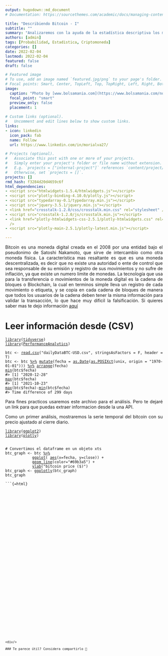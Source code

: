 ```yaml
---
output: hugodown::md_document
# Documentation: https://sourcethemes.com/academic/docs/managing-content/

title: "Describiendo Bitcoin - I"
subtitle: ""
summary: "Analizaremos con la ayuda de la estadística descriptiva los movimientos de una criptomoneda"
authors: [admin]
tags: [Probabilidad, Estadistica, Criptomoneda]
categories: []
date: 2022-02-04
lastmod: 2022-02-04
featured: false
draft: false

# Featured image
# To use, add an image named `featured.jpg/png` to your page's folder.
# Focal points: Smart, Center, TopLeft, Top, TopRight, Left, Right, BottomLeft, Bottom, BottomRight.
image:
  caption: "Photo by [www.bolsamania.com](https://www.bolsamania.com/noticias/criptodivisas/el-bitcoin-corrige-un-10-fin-del-rally-o-toma-de-beneficios--8277113.html)"
  focal_point: "smart"
  preview_only: false
  placement: 1
  
# Custom links (optional).
#   Uncomment and edit lines below to show custom links.
links:
- icon: linkedin
  icon_pack: fab
  name: Follow
  url: https://www.linkedin.com/in/morialva27/

# Projects (optional).
#   Associate this post with one or more of your projects.
#   Simply enter your project's folder or file name without extension.
#   E.g. `projects = ["internal-project"]` references `content/project/deep-learning/index.md`.
#   Otherwise, set `projects = []`.
projects: []
rmd_hash: f3284d20d4659c6f
html_dependencies:
- <script src="htmlwidgets-1.5.4/htmlwidgets.js"></script>
- <script src="plotly-binding-4.10.0/plotly.js"></script>
- <script src="typedarray-0.1/typedarray.min.js"></script>
- <script src="jquery-3.5.1/jquery.min.js"></script>
- <link href="crosstalk-1.2.0/css/crosstalk.min.css" rel="stylesheet" />
- <script src="crosstalk-1.2.0/js/crosstalk.min.js"></script>
- <link href="plotly-htmlwidgets-css-2.5.1/plotly-htmlwidgets.css" rel="stylesheet"
  />
- <script src="plotly-main-2.5.1/plotly-latest.min.js"></script>

---
```


<div style="text-align: justify">

Bitcoin es una moneda digital creada en el 2008 por una entidad bajo el pseudonimo de Satoshi Nakamoto, que sirve de intercambio como otra moneda física. La característica mas resaltante es que es una moneda descentralizada, es decir que no existe una autoridad o ente de control que sea responsable de su emisión y registro de sus movimientos y no sufre de inflación, ya que existe un numero limite de monedas. La tecnología que usa para la transferencia o movimientos de la moneda digital es la cadena de bloques o Blockchain, la cual en terminos simple lleva un registro de cada movimiento o etiqueta, y se copia en cada cadena de bloques de manera que todos los usuarios de la cadena deben tener la misma información para validar la transacción, lo que hace muy dificil la falsificación. Si quieres saber mas te dejo información [aquí](https://es.wikipedia.org/wiki/Bitcoin)

# Leer información desde (CSV)

<div class="highlight">

<pre class='chroma'><code class='language-r' data-lang='r'><span class='kr'><a href='https://rdrr.io/r/base/library.html'>library</a></span><span class='o'>(</span><span class='nv'><a href='https://tidyverse.tidyverse.org'>tidyverse</a></span><span class='o'>)</span>
<span class='kr'><a href='https://rdrr.io/r/base/library.html'>library</a></span><span class='o'>(</span><span class='nv'><a href='https://github.com/braverock/PerformanceAnalytics'>PerformanceAnalytics</a></span><span class='o'>)</span>

<span class='nv'>btc</span> <span class='o'>&lt;-</span> <span class='nf'><a href='https://rdrr.io/r/utils/read.table.html'>read.csv</a></span><span class='o'>(</span><span class='s'>"dailyDataBTC-USD.csv"</span>, stringsAsFactors <span class='o'>=</span> <span class='kc'>F</span>, header <span class='o'>=</span> <span class='kc'>T</span><span class='o'>)</span>
<span class='nv'>btc</span> <span class='o'>&lt;-</span> <span class='nv'>btc</span> <span class='o'><a href='https://magrittr.tidyverse.org/reference/pipe.html'>%&gt;%</a></span> <span class='nf'><a href='https://dplyr.tidyverse.org/reference/mutate.html'>mutate</a></span><span class='o'>(</span>fecha <span class='o'>=</span> <span class='nf'><a href='https://rdrr.io/r/base/as.Date.html'>as.Date</a></span><span class='o'>(</span><span class='nf'><a href='https://rdrr.io/r/base/as.POSIXlt.html'>as.POSIXct</a></span><span class='o'>(</span><span class='nv'>unix</span>, origin <span class='o'>=</span> <span class='s'>"1970-01-01"</span><span class='o'>)</span><span class='o'>)</span><span class='o'>)</span> <span class='o'><a href='https://magrittr.tidyverse.org/reference/pipe.html'>%&gt;%</a></span> <span class='nf'><a href='https://dplyr.tidyverse.org/reference/arrange.html'>arrange</a></span><span class='o'>(</span><span class='nv'>fecha</span><span class='o'>)</span>
<span class='nf'><a href='https://rdrr.io/r/base/Extremes.html'>min</a></span><span class='o'>(</span><span class='nv'>btc</span><span class='o'>$</span><span class='nv'>fecha</span><span class='o'>)</span>
<span class='c'>#&gt; [1] "2020-12-28"</span>
<span class='nf'><a href='https://rdrr.io/r/base/Extremes.html'>max</a></span><span class='o'>(</span><span class='nv'>btc</span><span class='o'>$</span><span class='nv'>fecha</span><span class='o'>)</span>
<span class='c'>#&gt; [1] "2021-10-23"</span>
<span class='nf'><a href='https://rdrr.io/r/base/Extremes.html'>max</a></span><span class='o'>(</span><span class='nv'>btc</span><span class='o'>$</span><span class='nv'>fecha</span><span class='o'>)</span><span class='o'>-</span><span class='nf'><a href='https://rdrr.io/r/base/Extremes.html'>min</a></span><span class='o'>(</span><span class='nv'>btc</span><span class='o'>$</span><span class='nv'>fecha</span><span class='o'>)</span>
<span class='c'>#&gt; Time difference of 299 days</span></code></pre>

</div>

Para fines practicos usaremos este archivo para el análisis. Pero te dejaré un link para que puedas extraer informacion desde la una API.

Como un primer análisis, mostraremos la serie temporal del bitcoin con su precio ajustado al cierre diario.

<div class="highlight">

<pre class='chroma'><code class='language-r' data-lang='r'><span class='kr'><a href='https://rdrr.io/r/base/library.html'>library</a></span><span class='o'>(</span><span class='nv'><a href='https://ggplot2.tidyverse.org'>ggplot2</a></span><span class='o'>)</span>
<span class='kr'><a href='https://rdrr.io/r/base/library.html'>library</a></span><span class='o'>(</span><span class='nv'><a href='https://plotly-r.com'>plotly</a></span><span class='o'>)</span>


<span class='c'># Convertimos el dataframe en un objeto xts</span>
<span class='nv'>btc_graph</span> <span class='o'>&lt;-</span> <span class='nv'>btc</span> <span class='o'><a href='https://magrittr.tidyverse.org/reference/pipe.html'>%&gt;%</a></span>
            <span class='nf'><a href='https://ggplot2.tidyverse.org/reference/ggplot.html'>ggplot</a></span><span class='o'>(</span> <span class='nf'><a href='https://ggplot2.tidyverse.org/reference/aes.html'>aes</a></span><span class='o'>(</span>x<span class='o'>=</span><span class='nv'>fecha</span>, y<span class='o'>=</span><span class='nv'>close</span><span class='o'>)</span><span class='o'>)</span> <span class='o'>+</span>
            <span class='nf'><a href='https://ggplot2.tidyverse.org/reference/geom_path.html'>geom_line</a></span><span class='o'>(</span>color<span class='o'>=</span><span class='s'>"#69b3a5"</span><span class='o'>)</span> <span class='o'>+</span>
            <span class='nf'><a href='https://ggplot2.tidyverse.org/reference/labs.html'>ylab</a></span><span class='o'>(</span><span class='s'>"bitcoin price ($)"</span><span class='o'>)</span> 
<span class='nv'>btc_graph</span> <span class='o'>&lt;-</span> <span class='nf'><a href='https://rdrr.io/pkg/plotly/man/ggplotly.html'>ggplotly</a></span><span class='o'>(</span><span class='nv'>btc_graph</span><span class='o'>)</span>
<span class='nv'>btc_graph</span>

```{=html}
<div id="htmlwidget-c561715271a362346ca0" style="width:700px;height:415.296px;" class="plotly html-widget"></div>
<script type="application/json" data-for="htmlwidget-c561715271a362346ca0">{"x":{"data":[{"x":[18624,18625,18626,18627,18628,18629,18630,18631,18632,18633,18634,18635,18636,18637,18638,18639,18640,18641,18642,18643,18644,18645,18646,18647,18648,18649,18650,18651,18652,18653,18654,18655,18656,18657,18658,18659,18660,18661,18662,18663,18664,18665,18666,18667,18668,18669,18670,18671,18672,18673,18674,18675,18676,18677,18678,18679,18680,18681,18682,18683,18684,18685,18686,18687,18688,18689,18690,18691,18692,18693,18694,18695,18696,18697,18698,18699,18700,18701,18702,18703,18704,18705,18706,18707,18708,18709,18710,18711,18712,18713,18714,18715,18716,18717,18718,18719,18720,18721,18722,18723,18724,18725,18726,18727,18728,18729,18730,18731,18732,18733,18734,18735,18736,18737,18738,18739,18740,18741,18742,18743,18744,18745,18746,18747,18748,18749,18750,18751,18752,18753,18754,18755,18756,18757,18758,18759,18760,18761,18762,18763,18764,18765,18766,18767,18768,18769,18770,18771,18772,18773,18774,18775,18776,18777,18778,18779,18780,18781,18782,18783,18784,18785,18786,18787,18788,18789,18790,18791,18792,18793,18794,18795,18796,18797,18798,18799,18800,18801,18802,18803,18804,18805,18806,18807,18808,18809,18810,18811,18812,18813,18814,18815,18816,18817,18818,18819,18820,18821,18822,18823,18824,18825,18826,18827,18828,18829,18830,18831,18832,18833,18834,18835,18836,18837,18838,18839,18840,18841,18842,18843,18844,18845,18846,18847,18848,18849,18850,18851,18852,18853,18854,18855,18856,18857,18858,18859,18860,18861,18862,18863,18864,18865,18866,18867,18868,18869,18870,18871,18872,18873,18874,18875,18876,18877,18878,18879,18880,18881,18882,18883,18884,18885,18886,18887,18888,18889,18890,18891,18892,18893,18894,18895,18896,18897,18898,18899,18900,18901,18902,18903,18904,18905,18906,18907,18908,18909,18910,18911,18912,18913,18914,18915,18916,18917,18918,18919,18920,18921,18922,18923],"y":[27040.36,27366.35,28897.42,28990.08,29412.84,32225.91,33080.66,32019.99,34030.64,36859.26,39505.56,40665.15,40257.43,38171.57,35452.59,34038.98,37393.66,39125.14,36754.67,36006.94,35820,36624.23,35917.28,35503.09,30855.95,32984.93,32112.01,32288.56,32261.87,32510.82,30407.13,33488.99,34262.11,34315.63,33137.74,33533.19,35512.67,37678.37,36975,38311.49,39265.43,38871.42,46448.1,46514.73,44850,47997.91,47408.34,47232.45,48680.69,47936.37,49158.71,52170.01,51601.73,55983.56,55923.52,57489.16,54142.13,48899.99,49737.82,47058.48,46326.2,46180.75,45231.75,49639.4,48511.6,50360,48368.52,48769.47,48909.84,50978.61,52415.23,54916.38,55890.69,57815.47,57225.91,61178.5,58972.7,55636.15,56927.11,58925.54,57644.95,58039.66,58116.7,57363.32,54110.07,54345.54,52276.16,51325.01,55072.44,55856.53,55778.82,57613.48,58786.46,58800,58726.48,58981.04,57094.34,58215.94,59123.02,58019.98,55955.75,58083.1,58092.68,59778.6,59985.26,59839.82,63588.22,62971.8,63229.04,61427.27,60058.86,56274.41,55696.83,56499.29,53800.86,51701.59,51187.27,50089.15,49121,54053.6,55069.62,54894.03,53580,57798.77,57859.28,56625.2,57212.73,53241.92,57515.69,56440.66,57380.39,58958.05,58312.57,55866.41,56753.19,49498.77,49690.11,49893.48,46775.51,46450.79,43580.5,42857.15,36731.75,40623.33,37340.77,37476.83,34758.67,38878.56,38361.81,39293.23,38556.88,35680.47,34627.82,35669.44,37279.31,36685,37577.91,39248.55,36856.52,35539.49,35800.48,33575.91,33402.13,37403.86,36694.05,37338.44,35557.33,39015.24,40539.47,40162.37,38351,38095.17,35841.81,35484.79,35585.78,31609.82,32538.37,33688.35,34654.58,31594.63,32275.19,34709.23,34493.22,35904.28,35060,33516.11,33805.02,34682.16,35284.05,33697.78,34225.73,33878.56,32875.95,33824.26,33515.35,34259.23,33091.1,32734.14,32816.39,31868.68,31388.06,31533.91,31788.25,30842.03,29796.16,32135.19,32287.74,33647.26,34283.01,35428.26,37262.77,39470.48,40035.1,40039.44,42237.95,41495.01,39865.41,39149.59,38191.44,39722.41,40888.74,42869.58,44637.34,43829.14,46285.48,45595.66,45553.49,44422.14,47833.64,47109.65,47014.49,45902.46,44671.58,44707.98,46765.87,49342.4,48867.02,49284.63,49506.5,47682.45,48987.33,46851.47,49077.57,48942.94,48802.58,46993.71,47112.5,48839.86,49279.37,50025,49942.98,51789.17,52698.81,46894.5,46060.36,46400,44851.45,45171.83,46024.23,44947.72,47127.22,48148.12,47753.16,47303.5,48314.56,47255.92,43012.97,40719.6,43575.1,44897.59,42848.92,42705.51,43178.02,42171.76,41026.07,41522.16,43824.43,48165.76,47657.69,48233.99,49245.54,51493.99,55339.48,53797.82,53963.82,54962.29,54690.53,57487.44,56005.1,57367.32,57359.51,61695.39,60877.42,61527.11,62042.41,64303.14,66026.54,62204.02,60687.64,61028.72],"text":["fecha: 2020-12-28<br />close: 27040.36","fecha: 2020-12-29<br />close: 27366.35","fecha: 2020-12-30<br />close: 28897.42","fecha: 2020-12-31<br />close: 28990.08","fecha: 2021-01-01<br />close: 29412.84","fecha: 2021-01-02<br />close: 32225.91","fecha: 2021-01-03<br />close: 33080.66","fecha: 2021-01-04<br />close: 32019.99","fecha: 2021-01-05<br />close: 34030.64","fecha: 2021-01-06<br />close: 36859.26","fecha: 2021-01-07<br />close: 39505.56","fecha: 2021-01-08<br />close: 40665.15","fecha: 2021-01-09<br />close: 40257.43","fecha: 2021-01-10<br />close: 38171.57","fecha: 2021-01-11<br />close: 35452.59","fecha: 2021-01-12<br />close: 34038.98","fecha: 2021-01-13<br />close: 37393.66","fecha: 2021-01-14<br />close: 39125.14","fecha: 2021-01-15<br />close: 36754.67","fecha: 2021-01-16<br />close: 36006.94","fecha: 2021-01-17<br />close: 35820.00","fecha: 2021-01-18<br />close: 36624.23","fecha: 2021-01-19<br />close: 35917.28","fecha: 2021-01-20<br />close: 35503.09","fecha: 2021-01-21<br />close: 30855.95","fecha: 2021-01-22<br />close: 32984.93","fecha: 2021-01-23<br />close: 32112.01","fecha: 2021-01-24<br />close: 32288.56","fecha: 2021-01-25<br />close: 32261.87","fecha: 2021-01-26<br />close: 32510.82","fecha: 2021-01-27<br />close: 30407.13","fecha: 2021-01-28<br />close: 33488.99","fecha: 2021-01-29<br />close: 34262.11","fecha: 2021-01-30<br />close: 34315.63","fecha: 2021-01-31<br />close: 33137.74","fecha: 2021-02-01<br />close: 33533.19","fecha: 2021-02-02<br />close: 35512.67","fecha: 2021-02-03<br />close: 37678.37","fecha: 2021-02-04<br />close: 36975.00","fecha: 2021-02-05<br />close: 38311.49","fecha: 2021-02-06<br />close: 39265.43","fecha: 2021-02-07<br />close: 38871.42","fecha: 2021-02-08<br />close: 46448.10","fecha: 2021-02-09<br />close: 46514.73","fecha: 2021-02-10<br />close: 44850.00","fecha: 2021-02-11<br />close: 47997.91","fecha: 2021-02-12<br />close: 47408.34","fecha: 2021-02-13<br />close: 47232.45","fecha: 2021-02-14<br />close: 48680.69","fecha: 2021-02-15<br />close: 47936.37","fecha: 2021-02-16<br />close: 49158.71","fecha: 2021-02-17<br />close: 52170.01","fecha: 2021-02-18<br />close: 51601.73","fecha: 2021-02-19<br />close: 55983.56","fecha: 2021-02-20<br />close: 55923.52","fecha: 2021-02-21<br />close: 57489.16","fecha: 2021-02-22<br />close: 54142.13","fecha: 2021-02-23<br />close: 48899.99","fecha: 2021-02-24<br />close: 49737.82","fecha: 2021-02-25<br />close: 47058.48","fecha: 2021-02-26<br />close: 46326.20","fecha: 2021-02-27<br />close: 46180.75","fecha: 2021-02-28<br />close: 45231.75","fecha: 2021-03-01<br />close: 49639.40","fecha: 2021-03-02<br />close: 48511.60","fecha: 2021-03-03<br />close: 50360.00","fecha: 2021-03-04<br />close: 48368.52","fecha: 2021-03-05<br />close: 48769.47","fecha: 2021-03-06<br />close: 48909.84","fecha: 2021-03-07<br />close: 50978.61","fecha: 2021-03-08<br />close: 52415.23","fecha: 2021-03-09<br />close: 54916.38","fecha: 2021-03-10<br />close: 55890.69","fecha: 2021-03-11<br />close: 57815.47","fecha: 2021-03-12<br />close: 57225.91","fecha: 2021-03-13<br />close: 61178.50","fecha: 2021-03-14<br />close: 58972.70","fecha: 2021-03-15<br />close: 55636.15","fecha: 2021-03-16<br />close: 56927.11","fecha: 2021-03-17<br />close: 58925.54","fecha: 2021-03-18<br />close: 57644.95","fecha: 2021-03-19<br />close: 58039.66","fecha: 2021-03-20<br />close: 58116.70","fecha: 2021-03-21<br />close: 57363.32","fecha: 2021-03-22<br />close: 54110.07","fecha: 2021-03-23<br />close: 54345.54","fecha: 2021-03-24<br />close: 52276.16","fecha: 2021-03-25<br />close: 51325.01","fecha: 2021-03-26<br />close: 55072.44","fecha: 2021-03-27<br />close: 55856.53","fecha: 2021-03-28<br />close: 55778.82","fecha: 2021-03-29<br />close: 57613.48","fecha: 2021-03-30<br />close: 58786.46","fecha: 2021-03-31<br />close: 58800.00","fecha: 2021-04-01<br />close: 58726.48","fecha: 2021-04-02<br />close: 58981.04","fecha: 2021-04-03<br />close: 57094.34","fecha: 2021-04-04<br />close: 58215.94","fecha: 2021-04-05<br />close: 59123.02","fecha: 2021-04-06<br />close: 58019.98","fecha: 2021-04-07<br />close: 55955.75","fecha: 2021-04-08<br />close: 58083.10","fecha: 2021-04-09<br />close: 58092.68","fecha: 2021-04-10<br />close: 59778.60","fecha: 2021-04-11<br />close: 59985.26","fecha: 2021-04-12<br />close: 59839.82","fecha: 2021-04-13<br />close: 63588.22","fecha: 2021-04-14<br />close: 62971.80","fecha: 2021-04-15<br />close: 63229.04","fecha: 2021-04-16<br />close: 61427.27","fecha: 2021-04-17<br />close: 60058.86","fecha: 2021-04-18<br />close: 56274.41","fecha: 2021-04-19<br />close: 55696.83","fecha: 2021-04-20<br />close: 56499.29","fecha: 2021-04-21<br />close: 53800.86","fecha: 2021-04-22<br />close: 51701.59","fecha: 2021-04-23<br />close: 51187.27","fecha: 2021-04-24<br />close: 50089.15","fecha: 2021-04-25<br />close: 49121.00","fecha: 2021-04-26<br />close: 54053.60","fecha: 2021-04-27<br />close: 55069.62","fecha: 2021-04-28<br />close: 54894.03","fecha: 2021-04-29<br />close: 53580.00","fecha: 2021-04-30<br />close: 57798.77","fecha: 2021-05-01<br />close: 57859.28","fecha: 2021-05-02<br />close: 56625.20","fecha: 2021-05-03<br />close: 57212.73","fecha: 2021-05-04<br />close: 53241.92","fecha: 2021-05-05<br />close: 57515.69","fecha: 2021-05-06<br />close: 56440.66","fecha: 2021-05-07<br />close: 57380.39","fecha: 2021-05-08<br />close: 58958.05","fecha: 2021-05-09<br />close: 58312.57","fecha: 2021-05-10<br />close: 55866.41","fecha: 2021-05-11<br />close: 56753.19","fecha: 2021-05-12<br />close: 49498.77","fecha: 2021-05-13<br />close: 49690.11","fecha: 2021-05-14<br />close: 49893.48","fecha: 2021-05-15<br />close: 46775.51","fecha: 2021-05-16<br />close: 46450.79","fecha: 2021-05-17<br />close: 43580.50","fecha: 2021-05-18<br />close: 42857.15","fecha: 2021-05-19<br />close: 36731.75","fecha: 2021-05-20<br />close: 40623.33","fecha: 2021-05-21<br />close: 37340.77","fecha: 2021-05-22<br />close: 37476.83","fecha: 2021-05-23<br />close: 34758.67","fecha: 2021-05-24<br />close: 38878.56","fecha: 2021-05-25<br />close: 38361.81","fecha: 2021-05-26<br />close: 39293.23","fecha: 2021-05-27<br />close: 38556.88","fecha: 2021-05-28<br />close: 35680.47","fecha: 2021-05-29<br />close: 34627.82","fecha: 2021-05-30<br />close: 35669.44","fecha: 2021-05-31<br />close: 37279.31","fecha: 2021-06-01<br />close: 36685.00","fecha: 2021-06-02<br />close: 37577.91","fecha: 2021-06-03<br />close: 39248.55","fecha: 2021-06-04<br />close: 36856.52","fecha: 2021-06-05<br />close: 35539.49","fecha: 2021-06-06<br />close: 35800.48","fecha: 2021-06-07<br />close: 33575.91","fecha: 2021-06-08<br />close: 33402.13","fecha: 2021-06-09<br />close: 37403.86","fecha: 2021-06-10<br />close: 36694.05","fecha: 2021-06-11<br />close: 37338.44","fecha: 2021-06-12<br />close: 35557.33","fecha: 2021-06-13<br />close: 39015.24","fecha: 2021-06-14<br />close: 40539.47","fecha: 2021-06-15<br />close: 40162.37","fecha: 2021-06-16<br />close: 38351.00","fecha: 2021-06-17<br />close: 38095.17","fecha: 2021-06-18<br />close: 35841.81","fecha: 2021-06-19<br />close: 35484.79","fecha: 2021-06-20<br />close: 35585.78","fecha: 2021-06-21<br />close: 31609.82","fecha: 2021-06-22<br />close: 32538.37","fecha: 2021-06-23<br />close: 33688.35","fecha: 2021-06-24<br />close: 34654.58","fecha: 2021-06-25<br />close: 31594.63","fecha: 2021-06-26<br />close: 32275.19","fecha: 2021-06-27<br />close: 34709.23","fecha: 2021-06-28<br />close: 34493.22","fecha: 2021-06-29<br />close: 35904.28","fecha: 2021-06-30<br />close: 35060.00","fecha: 2021-07-01<br />close: 33516.11","fecha: 2021-07-02<br />close: 33805.02","fecha: 2021-07-03<br />close: 34682.16","fecha: 2021-07-04<br />close: 35284.05","fecha: 2021-07-05<br />close: 33697.78","fecha: 2021-07-06<br />close: 34225.73","fecha: 2021-07-07<br />close: 33878.56","fecha: 2021-07-08<br />close: 32875.95","fecha: 2021-07-09<br />close: 33824.26","fecha: 2021-07-10<br />close: 33515.35","fecha: 2021-07-11<br />close: 34259.23","fecha: 2021-07-12<br />close: 33091.10","fecha: 2021-07-13<br />close: 32734.14","fecha: 2021-07-14<br />close: 32816.39","fecha: 2021-07-15<br />close: 31868.68","fecha: 2021-07-16<br />close: 31388.06","fecha: 2021-07-17<br />close: 31533.91","fecha: 2021-07-18<br />close: 31788.25","fecha: 2021-07-19<br />close: 30842.03","fecha: 2021-07-20<br />close: 29796.16","fecha: 2021-07-21<br />close: 32135.19","fecha: 2021-07-22<br />close: 32287.74","fecha: 2021-07-23<br />close: 33647.26","fecha: 2021-07-24<br />close: 34283.01","fecha: 2021-07-25<br />close: 35428.26","fecha: 2021-07-26<br />close: 37262.77","fecha: 2021-07-27<br />close: 39470.48","fecha: 2021-07-28<br />close: 40035.10","fecha: 2021-07-29<br />close: 40039.44","fecha: 2021-07-30<br />close: 42237.95","fecha: 2021-07-31<br />close: 41495.01","fecha: 2021-08-01<br />close: 39865.41","fecha: 2021-08-02<br />close: 39149.59","fecha: 2021-08-03<br />close: 38191.44","fecha: 2021-08-04<br />close: 39722.41","fecha: 2021-08-05<br />close: 40888.74","fecha: 2021-08-06<br />close: 42869.58","fecha: 2021-08-07<br />close: 44637.34","fecha: 2021-08-08<br />close: 43829.14","fecha: 2021-08-09<br />close: 46285.48","fecha: 2021-08-10<br />close: 45595.66","fecha: 2021-08-11<br />close: 45553.49","fecha: 2021-08-12<br />close: 44422.14","fecha: 2021-08-13<br />close: 47833.64","fecha: 2021-08-14<br />close: 47109.65","fecha: 2021-08-15<br />close: 47014.49","fecha: 2021-08-16<br />close: 45902.46","fecha: 2021-08-17<br />close: 44671.58","fecha: 2021-08-18<br />close: 44707.98","fecha: 2021-08-19<br />close: 46765.87","fecha: 2021-08-20<br />close: 49342.40","fecha: 2021-08-21<br />close: 48867.02","fecha: 2021-08-22<br />close: 49284.63","fecha: 2021-08-23<br />close: 49506.50","fecha: 2021-08-24<br />close: 47682.45","fecha: 2021-08-25<br />close: 48987.33","fecha: 2021-08-26<br />close: 46851.47","fecha: 2021-08-27<br />close: 49077.57","fecha: 2021-08-28<br />close: 48942.94","fecha: 2021-08-29<br />close: 48802.58","fecha: 2021-08-30<br />close: 46993.71","fecha: 2021-08-31<br />close: 47112.50","fecha: 2021-09-01<br />close: 48839.86","fecha: 2021-09-02<br />close: 49279.37","fecha: 2021-09-03<br />close: 50025.00","fecha: 2021-09-04<br />close: 49942.98","fecha: 2021-09-05<br />close: 51789.17","fecha: 2021-09-06<br />close: 52698.81","fecha: 2021-09-07<br />close: 46894.50","fecha: 2021-09-08<br />close: 46060.36","fecha: 2021-09-09<br />close: 46400.00","fecha: 2021-09-10<br />close: 44851.45","fecha: 2021-09-11<br />close: 45171.83","fecha: 2021-09-12<br />close: 46024.23","fecha: 2021-09-13<br />close: 44947.72","fecha: 2021-09-14<br />close: 47127.22","fecha: 2021-09-15<br />close: 48148.12","fecha: 2021-09-16<br />close: 47753.16","fecha: 2021-09-17<br />close: 47303.50","fecha: 2021-09-18<br />close: 48314.56","fecha: 2021-09-19<br />close: 47255.92","fecha: 2021-09-20<br />close: 43012.97","fecha: 2021-09-21<br />close: 40719.60","fecha: 2021-09-22<br />close: 43575.10","fecha: 2021-09-23<br />close: 44897.59","fecha: 2021-09-24<br />close: 42848.92","fecha: 2021-09-25<br />close: 42705.51","fecha: 2021-09-26<br />close: 43178.02","fecha: 2021-09-27<br />close: 42171.76","fecha: 2021-09-28<br />close: 41026.07","fecha: 2021-09-29<br />close: 41522.16","fecha: 2021-09-30<br />close: 43824.43","fecha: 2021-10-01<br />close: 48165.76","fecha: 2021-10-02<br />close: 47657.69","fecha: 2021-10-03<br />close: 48233.99","fecha: 2021-10-04<br />close: 49245.54","fecha: 2021-10-05<br />close: 51493.99","fecha: 2021-10-06<br />close: 55339.48","fecha: 2021-10-07<br />close: 53797.82","fecha: 2021-10-08<br />close: 53963.82","fecha: 2021-10-09<br />close: 54962.29","fecha: 2021-10-10<br />close: 54690.53","fecha: 2021-10-11<br />close: 57487.44","fecha: 2021-10-12<br />close: 56005.10","fecha: 2021-10-13<br />close: 57367.32","fecha: 2021-10-14<br />close: 57359.51","fecha: 2021-10-15<br />close: 61695.39","fecha: 2021-10-16<br />close: 60877.42","fecha: 2021-10-17<br />close: 61527.11","fecha: 2021-10-18<br />close: 62042.41","fecha: 2021-10-19<br />close: 64303.14","fecha: 2021-10-20<br />close: 66026.54","fecha: 2021-10-21<br />close: 62204.02","fecha: 2021-10-22<br />close: 60687.64","fecha: 2021-10-23<br />close: 61028.72"],"type":"scatter","mode":"lines","line":{"width":1.88976377952756,"color":"rgba(105,179,165,1)","dash":"solid"},"hoveron":"points","showlegend":false,"xaxis":"x","yaxis":"y","hoverinfo":"text","frame":null}],"layout":{"margin":{"t":27.8303350387853,"r":7.30593607305936,"b":41.7846729383287,"l":54.7945205479452},"plot_bgcolor":"rgba(235,235,235,1)","paper_bgcolor":"rgba(255,255,255,1)","font":{"color":"rgba(0,0,0,1)","family":"","size":14.6118721461187},"xaxis":{"domain":[0,1],"automargin":true,"type":"linear","autorange":false,"range":[18609.05,18937.95],"tickmode":"array","ticktext":["ene.","abr.","jul.","oct."],"tickvals":[18628,18718,18809,18901],"categoryorder":"array","categoryarray":["ene.","abr.","jul.","oct."],"nticks":null,"ticks":"outside","tickcolor":"rgba(51,51,51,1)","ticklen":3.65296803652968,"tickwidth":0.66417600664176,"showticklabels":true,"tickfont":{"color":"rgba(77,77,77,1)","family":"","size":11.689497716895},"tickangle":-0,"showline":false,"linecolor":null,"linewidth":0,"showgrid":true,"gridcolor":"rgba(255,255,255,1)","gridwidth":0.66417600664176,"zeroline":false,"anchor":"y","title":{"text":"fecha","font":{"color":"rgba(0,0,0,1)","family":"","size":14.6118721461187}},"hoverformat":".2f"},"yaxis":{"domain":[0,1],"automargin":true,"type":"linear","autorange":false,"range":[25091.051,67975.849],"tickmode":"array","ticktext":["30000","40000","50000","60000"],"tickvals":[30000,40000,50000,60000],"categoryorder":"array","categoryarray":["30000","40000","50000","60000"],"nticks":null,"ticks":"outside","tickcolor":"rgba(51,51,51,1)","ticklen":3.65296803652968,"tickwidth":0.66417600664176,"showticklabels":true,"tickfont":{"color":"rgba(77,77,77,1)","family":"","size":11.689497716895},"tickangle":-0,"showline":false,"linecolor":null,"linewidth":0,"showgrid":true,"gridcolor":"rgba(255,255,255,1)","gridwidth":0.66417600664176,"zeroline":false,"anchor":"x","title":{"text":"bitcoin price ($)","font":{"color":"rgba(0,0,0,1)","family":"","size":14.6118721461187}},"hoverformat":".2f"},"shapes":[{"type":"rect","fillcolor":null,"line":{"color":null,"width":0,"linetype":[]},"yref":"paper","xref":"paper","x0":0,"x1":1,"y0":0,"y1":1}],"showlegend":false,"legend":{"bgcolor":"rgba(255,255,255,1)","bordercolor":"transparent","borderwidth":1.88976377952756,"font":{"color":"rgba(0,0,0,1)","family":"","size":11.689497716895}},"hovermode":"closest","barmode":"relative"},"config":{"doubleClick":"reset","modeBarButtonsToAdd":["hoverclosest","hovercompare"],"showSendToCloud":false},"source":"A","attrs":{"429c3162707c":{"x":{},"y":{},"type":"scatter"}},"cur_data":"429c3162707c","visdat":{"429c3162707c":["function (y) ","x"]},"highlight":{"on":"plotly_click","persistent":false,"dynamic":false,"selectize":false,"opacityDim":0.2,"selected":{"opacity":1},"debounce":0},"shinyEvents":["plotly_hover","plotly_click","plotly_selected","plotly_relayout","plotly_brushed","plotly_brushing","plotly_clickannotation","plotly_doubleclick","plotly_deselect","plotly_afterplot","plotly_sunburstclick"],"base_url":"https://plot.ly"},"evals":[],"jsHooks":[]}</script>
```</code></pre>


<div/>

### Te parece útil? Considera compartirlo 🙌


